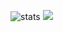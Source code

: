 ![stats](https://github-readme-stats.vercel.app/api?username=DakotaPride&count_private=true&show_icons=true&include_all_commits=true&theme=radical)
![](https://media.discordapp.net/attachments/761974468003495971/1139241339037425764/moth.gif?width=250&height=250)
